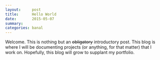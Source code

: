 ```yaml
---
layout:     post
title:      Hello World
date:       2015-05-07
summary:
categories: banal
---
```


Welcome. This is nothing but an ~~obligatory~~ introductory post. This blog is where I will be documenting projects (or anything, for that matter) that I work on. Hopefully, this blog will grow to supplant my portfolio.
